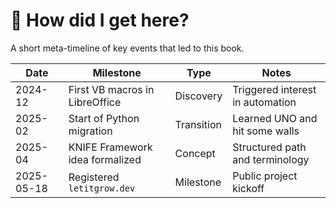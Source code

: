 # 🧭 How did I get here?

A short meta-timeline of key events that led to this book.

| Date       | Milestone                          | Type       | Notes                              |
|------------|------------------------------------|------------|------------------------------------|
| 2024-12    | First VB macros in LibreOffice     | Discovery  | Triggered interest in automation   |
| 2025-02    | Start of Python migration           | Transition | Learned UNO and hit some walls     |
| 2025-04    | KNIFE Framework idea formalized     | Concept    | Structured path and terminology    |
| 2025-05-18 | Registered `letitgrow.dev`          | Milestone  | Public project kickoff             |
